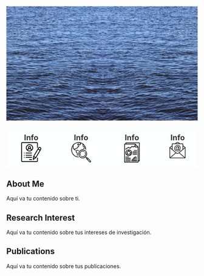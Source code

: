 <div style="text-align:center;">
    <img src="ocean_pic.jpg" alt="Header Image" style="width: 100%; height: 300px; object-fit: cover;">
</div>

<div style="display: flex; justify-content: space-around; background-color: #FDFEFE; padding: 10px 0; margin: 20px 0;">
    <div style="text-align: center; flex-grow: 1;">
        <p style="text-align: center; margin: 0; font-size: 20px; font-weight: bold; color: #333333;">Info</p>
        <a href="#About-me" style="display: inline-block;">
            <img src="about_me_icon.png" alt="About Me" style="width: 40%; height: 40%; display: block; margin: 0 auto;">
        </a>
    </div>
    <div style="text-align: center; flex-grow: 1;">
        <p style="text-align: center; margin: 0; font-size: 20px; font-weight: bold; color: #333333;">Info</p>
        <a href="#Research-interest" style="display: inline-block;">
            <img src="research_icon.png" alt="Research Interest" style="width: 40%; height: 40%; display: block; margin: 0 auto;">
        </a>
    </div>
    <div style="text-align: center; flex-grow: 1;">
        <p style="text-align: center; margin: 0; font-size: 20px; font-weight: bold; color: #333333;">Info</p>
        <a href="#Publications" style="display: inline-block;">
            <img src="papers_icon.png" alt="Publications" style="width: 40%; height: 40%; display: block; margin: 0 auto;">
        </a>
    </div>
    <div style="text-align: center; flex-grow: 1;">
        <p style="text-align: center; margin: 0; font-size: 20px; font-weight: bold; color: #333333;">Info</p>
        <a href="#Contact" style="display: inline-block;">
            <img src="contact_icon.png" alt="Contact" style="width: 40%; height: 40%; display: block; margin: 0 auto;">
        </a>
    </div>
</div>




## About Me
Aquí va tu contenido sobre ti.

## Research Interest
Aquí va tu contenido sobre tus intereses de investigación.

## Publications
Aquí va tu contenido sobre tus publicaciones.
